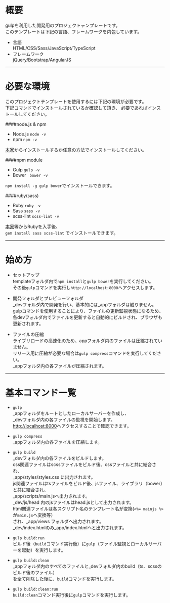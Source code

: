 # 概要
gulpを利用した開発用のプロジェクトテンプレートです。  
このテンプレートは下記の言語、フレームワークを内包しています。

- 言語  
HTML/CSS/Sass/JavaScript/TypeScript
- フレームワーク  
jQuery/Bootstrap/AngularJS

---------------------------------------
# 必要な環境
このプロジェクトテンプレートを使用するには下記の環境が必要です。  
下記コマンドでインストールされているか確認して頂き、
必要であればインストールしてください。

####node.js & npm
- Node.js  ```node -v```
- npm  ```npm -v```  

[本家](https://nodejs.org/)からインストールするか任意の方法でインストールしてください。

####npm module
- Gulp ```gulp -v```
- Bower ``` bower -v```

```npm install -g gulp bower```でインストールできます。

####ruby(sass)
- Ruby ```ruby -v```
- Sass ```sass -v```
- scss-lint ```scss-lint -v```

[本家](http://rubyinstaller.org/)等からRubyを入手後、  
```gem install sass scss-lint``` でインストールできます。

---------------------------------------
# 始め方
- セットアップ  
templateフォルダ内で```npm install```と```gulp bower```を実行してください。  
その後```gulp```コマンドを実行し```http://localhost:8000```へアクセスします。

- 開発フォルダとプレビューフォルダ  
_devフォルダ内で開発を行い、基本的には_appフォルダは触りません。  
gulpコマンドを使用することにより、ファイルの更新監視状態になるため、  
各devフォルダ内でファイルを更新すると自動的にビルドされ、ブラウザも更新されます。

- ファイルの圧縮  
ライブリロードの高速化のため、appフォルダ内のファイルは圧縮されていません。  
リリース用に圧縮が必要な場合は```gulp compress```コマンドを実行してください。  
_appフォルダ内の各ファイルが圧縮されます。

---------------------------------------
# 基本コマンド一覧
- ```gulp```  
_appフォルダをルートとしたローカルサーバーを作成し、  
_devフォルダ内の各ファイルの監視を開始します。  
[http://localhost:8000](http://localhost:8000)へアクセスすることで確認できます。

- ```gulp compress```  
  _appフォルダ内の各ファイルを圧縮します。

- ```gulp build```  
_devフォルダ内の各ファイルをビルドします。  
css関連ファイルはscssファイルをビルド後、cssファイルと共に結合され、  
_app/styles/styles.css に出力されます。  
js関連ファイルはtsファイルをビルド後、jsファイル、ライブラリ（bower）と共に結合され、  
_app/scripts/main.jsへ出力されます。  
_dev/js/head 内のjsファイルはhead.jsとして出力されます。  
html関連ファイルは各スクリプト名のテンプレート名が変換(```<%= mainjs %>```が```main.js```へ変換等）  
され、_app/views フォルダへ出力されます。  
_dev/index.htmlのみ_app/index.htmlへと出力されます。

- ```gulp build:run```  
ビルド後（```build```コマンド実行後）に```gulp```（ファイル監視とローカルサーバーを起動）を実行します。  

- ```gulp build:clean```  
_appフォルダ内のすべてのファイルと_devフォルダ内のbuild（ts、scssのビルド後のファイル）  
を全て削除した後に、```build```コマンドを実行します。

- ```gulp build:clean:run```  
```build:clean```コマンド実行後に```gulp```コマンドを実行します。